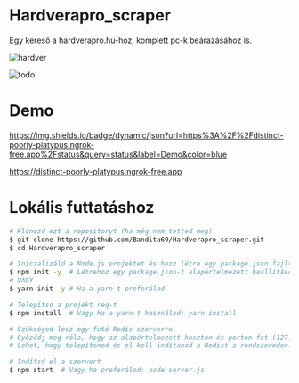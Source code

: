 # Hardverapro_scraper
Egy kereső a hardverapro.hu-hoz, komplett pc-k beárazásához is.


![hardver](https://github.com/user-attachments/assets/a6f389a1-dc00-4ec5-b928-d0cd4547ac6c)

![todo](https://github.com/user-attachments/assets/10ec6f87-edc1-4b45-9553-4212959598f8)

# Demo

https://img.shields.io/badge/dynamic/json?url=https%3A%2F%2Fdistinct-poorly-platypus.ngrok-free.app%2Fstatus&query=status&label=Demo&color=blue

https://distinct-poorly-platypus.ngrok-free.app

# Lokális futtatáshoz

```bash
# Klónozd ezt a repositoryt (ha még nem tetted meg)
$ git clone https://github.com/Bandita69/Hardverapro_scraper.git
$ cd Hardverapro_scraper

# Inicializáld a Node.js projektet és hozz létre egy package.json fájlt
$ npm init -y  # Létrehoz egy package.json-t alapértelmezett beállításokkal
# VAGY
$ yarn init -y # Ha a yarn-t preferálod

# Telepítsd a projekt req-t
$ npm install  # Vagy ha a yarn-t használod: yarn install

# Szükséged lesz egy futó Redis szerverre.
# Győződj meg róla, hogy az alapértelmezett hoszton és porton fut (127.0.0.1:6379).
# Lehet, hogy telepítened és el kell indítanod a Redist a rendszereden.

# Indítsd el a szervert
$ npm start  # Vagy ha preferálod: node server.js
```
